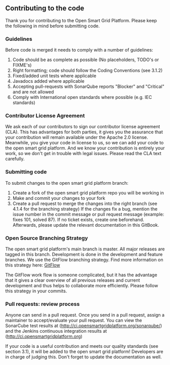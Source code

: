## Contributing to the code

Thank you for contributing to the Open Smart Grid Platform. Please keep the following in mind before submitting code. 

### Guidelines

Before code is merged it needs to comply with a number of guidelines:
1. Code should be as complete as possible (No placeholders, TODO's or FIXME's)
2. Right formatting; code should follow the Coding Conventions (see 3.1.2)
3. Fixed/added unit tests where applicable
4. Javadocs added where applicable
5. Accepting pull-requests with SonarQube reports "Blocker" and "Critical" and are not allowed
6. Comply with International open standards where possible (e.g. IEC standards)

### Contributor License Agreement

We ask each of our contributors to sign our contributor license agreement (CLA). This has advantages for both parties, it gives you the assurance that your contribution will remain available under the Apache 2.0 license. Meanwhile, you give your code in license to us, so we can add your code to the open smart grid platform. And we know your contribution is entirely your work, so we don't get in trouble with legal issues. Please read the CLA text carefully.  

### Submitting code

To submit changes to the open smart grid platform branch:
1. Create a fork of the open smart grid platform repo you will be working in
2. Make and commit your changes to your fork
3. Create a pull request to merge the changes into the right branch (see 4.1.4 for the branching strategy)
If the changes fix a bug, mention the issue number in the commit message or pull request message (example: fixes
101, solved 87). If no ticket exists, create one beforehand. Afterwards, please update the relevant documentation in this GitBook.

### Open Source Branching Strategy

The open smart grid platform's main branch is master. All major releases are tagged in this branch. Development is done in
the development and feature branches. We use the GitFlow branching strategy. Find more information on this strategy here: [GitFlow](http://nvie.com/posts/a-successful-git-branching-model/)

The GitFlow work flow is someone complicated, but it has the advantage that it gives a clear overview of all previous releases and current development and thus helps to collaborate more efficiently. Please follow this strategy in your commits.

### Pull requests: review process

Anyone can send in a pull request. Once you send in a pull request, assign a maintainer to accept/evaluate your pull request. You can view the SonarCube test results at (http://ci.opensmartgridplatform.org/sonarqube/) and the Jenkins continuous integration results at (http://ci.opensmartgridplatform.org) 

If your code is a useful contribution and meets our quality standards (see section 3.1), it will be added to the open smart grid platform! Developers are in charge of judging this. Don't forget to update the documentation as well.
